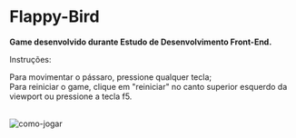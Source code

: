 # Flappy-Bird

<b>Game desenvolvido durante Estudo de Desenvolvimento Front-End.</b><br>

Instruções:

Para movimentar o pássaro, pressione qualquer tecla;<br>
Para reiniciar o game, clique em "reiniciar" no canto superior esquerdo da viewport ou pressione a tecla f5.<br><br>

![como-jogar](https://github.com/alencartha/Flappy-Bird/blob/master/imgs/Flappy-Bird-Alencartha.gif)
